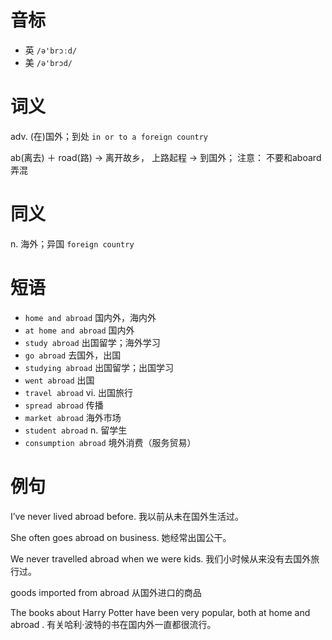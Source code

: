 # 音标

- 英 `/ə'brɔːd/`
- 美 `/ə'brɔd/`

# 词义

adv. (在)国外；到处
`in or to a foreign country`



ab(离去) ＋ road(路) → 离开故乡， 上路起程 → 到国外； 注意： 不要和aboard弄混

# 同义

n. 海外；异国
`foreign country`

# 短语

- `home and abroad` 国内外，海内外
- `at home and abroad` 国内外
- `study abroad` 出国留学；海外学习
- `go abroad` 去国外，出国
- `studying abroad` 出国留学；出国学习
- `went abroad` 出国
- `travel abroad` vi. 出国旅行
- `spread abroad` 传播
- `market abroad` 海外市场
- `student abroad` n. 留学生
- `consumption abroad` 境外消费（服务贸易）

# 例句

I’ve never lived abroad before.
我以前从未在国外生活过。

She often goes abroad on business.
她经常出国公干。

We never travelled abroad when we were kids.
我们小时候从来没有去国外旅行过。

goods imported from abroad
从国外进口的商品

The books about Harry Potter have been very popular, both at home and abroad .
有关哈利·波特的书在国内外一直都很流行。


